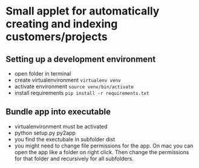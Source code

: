 # Small applet for automatically creating and indexing customers/projects
## Setting up a development environment

- open folder in terminal
- create virtualenvironment `virtualenv venv`
- activate environment `source venv/bin/activate`
- install requirements `pip install -r requirements.txt`

## Bundle app into executable
- virtualenvironment must be activated
- python setup.py py2app
- you find the exectubale in subfolder dist
- you might need to change file permissions for the app. On mac you can open the app like a folder on right click.
 Then change the permissions for that folder and recursively for all subfolders.